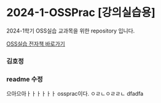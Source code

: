 # 2024-1-OSSPrac [강의실습용]
2024-1학기 OSS실습 교과목을 위한 repository 입니다.

[OSS실습 전자책 바로가기](https://wikidocs.net/book/13835)

### 김호정
### readme 수정
으아으아ㅏㅏㅏㅏㅏㅏ
ossprac이다.
ㅇㄹㄴㅇㄹㄹㄴ
dfadfa
